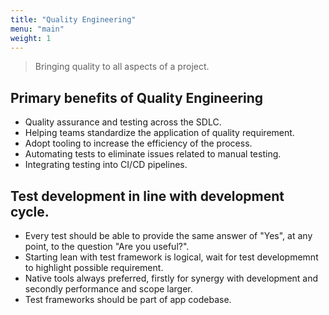```yaml
---
title: "Quality Engineering"
menu: "main"
weight: 1
---
```


> Bringing quality to all aspects of a project.

## Primary benefits of Quality Engineering
- Quality assurance and testing across the SDLC. 
- Helping teams standardize the application of quality requirement.
- Adopt tooling to increase the efficiency of the process. 
- Automating tests to eliminate issues related to manual testing.
- Integrating testing into CI/CD pipelines.

## Test development in line with development cycle.
- Every test should be able to provide the same answer of "Yes", at any point, to the question "Are you useful?".
- Starting lean with test framework is logical, wait for test developmemnt to highlight possible requirement.
- Native tools always preferred, firstly for synergy with development and secondly performance and scope larger.
- Test frameworks should be part of app codebase.


<!-- {{< button link="https://calendly.com/jaffamonkeyltd/intro-call" text="Book an intro meeting" >}} -->

